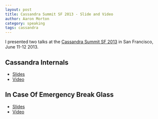 ```yaml
---
layout: post
title: Cassandra Summit SF 2013 - Slide and Video
author: Aaron Morton
category: speaking
tags: cassandra
---
```


I presented two talks at the [Cassandra Summit SF 2013](http://www.datastax.com/company/news-and-events/events/cassandrasummit2013) in San Francisco, June 11-12 2013.


## Cassandra Internals

* [Slides](http://www.slideshare.net/aaronmorton/cassandra-sf-2013-cassandra-internals)
* [Video](http://www.youtube.com/watch?v=W6e8_IcgJM4)

## In Case Of Emergency Break Glass

* [Slides](http://www.slideshare.net/aaronmorton/cassandra-sf-2013-in-case-of-emergency-break-glass)
* [Video](http://www.youtube.com/watch?v=7lY-33_Hn0Q)
